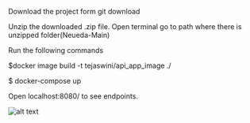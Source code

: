Download the project form git download

Unzip the downloaded .zip file. Open terminal go to path where there is unzipped folder(Neueda-Main)

Run the following commands

$docker image build -t tejaswini/api_app_image ./

$ docker-compose up 

Open localhost:8080/ to see endpoints. 

![alt text](http://url/to/img.png)
